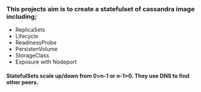 ### This projects aim is to create a statefulset of cassandra image including;
- ReplicaSets
- Lifecycle
- ReadinessProbe
- PersistenVolume
- StorageClass
- Exposure with Nodeport

#### StatefulSets scale up/down from 0>n-1 or n-1>0. They use DNS to find other peers.